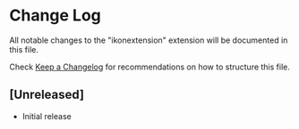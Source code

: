 # Change Log

All notable changes to the "ikonextension" extension will be documented in this file.

Check [Keep a Changelog](http://keepachangelog.com/) for recommendations on how to structure this file.

## [Unreleased]

- Initial release